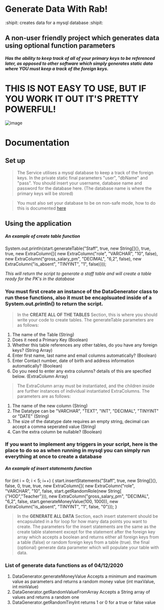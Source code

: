 # Generate Data With Rab!

:shipit: creates data for a mysql database :shipit:

## A non-user friendly project which generates data using optional function parameters
##### Has the ability to keep track of all of your primary keys to be referenced later, as opposed to other software which simply generates static data where __YOU__ must keep a track of the foreign keys.

# THIS IS NOT EASY TO USE, BUT IF YOU WORK IT OUT IT'S PRETTY POWERFUL!

![image](https://user-images.githubusercontent.com/56073739/101159307-1f321d80-3625-11eb-8d5d-49e7b090ad39.png)

# Documentation

## Set up
> The Service utilises a mysql database to keep a track of the foreign keys. In the private static final parameters "user", "dbName" and "pass". You should insert your username, database name and password for the database here. (The database name is where the primary keys will be stored)

> You must also set your database to be on non-safe mode, how to do this is documented [here](https://stackoverflow.com/questions/11448068/mysql-error-code-1175-during-update-in-mysql-workbench)

## Using the application

##### An example of create table function
System.out.println(start.generateTable("Staff", true, new String[]{},  true, true,
                new ExtraColumn[]{
                new ExtraColumn("role", "VARCHAR", "10", false),
                new ExtraColumn("gross_salary_pm", "DECIMAL", "6,2", false),
                new ExtraColumn("is_absent", "TINYINT", "1", false)}));
                
_This will return the script to generate a staff table and will create a table ready for the PK's in the database_

### You must first create an instance of the DataGenerator class to run these functions, also it must be encaplsuated inside of a System.out.println() to return the script.

> In the __CREATE ALL OF THE TABLES__ Section, this is where you should write your code to create tables. The generateTable parameters are as follows:
1. The name of the Table (String)
2. Does it need a Primary Key (Boolean)
3. Whether this table references any other tables, do you have any foreign keys? (String Array)
4. Enter first name, last name and email columns automatically? (Boolean)
5. Enter Contact number, date of birth and address information automatically? (Boolean)
6. Do you need to enter any extra columns? details of this are specified below. (ExtraColumn Array)

> The ExtraColumn array must be instantiated, and the children inside are further instances of individual instantiated ExtraColumns. The parameters are as follows:
1. The name of the new column (String)
2. The Datatype can be "VARCHAR", "TEXT", "INT", "DECIMAL", "TINYINT" or "DATE" (String)
3. The size of the datatype date requires an empty string, decimal can accept a comma seperated value (String)
4. Can the extra column be nullable? (Boolean)

### If you want to implement any triggers in your script, here is the place to do so as when running in mysql you can simply run everything at once to create a database

##### An example of insert statements function
for (int i = 0; i < 5; i++)
      {
          start.insertStatements("Staff", true, new String[]{}, false,  0, true, true,
                  new ExtraColumn[]{
                  new ExtraColumn("role", "VARCHAR", "10", false, start.getRandomRole(new String[ {"HOD","Teacher"})),
                  new ExtraColumn("gross_salary_pm", "DECIMAL", "6,2", false, start.generateMoneyValue(100, 1000)),
                  new ExtraColumn("is_absent", "TINYINT", "1", false, "0")});
        }

> In the __GENERATE ALL DATA__ Section, each insert statement should be encapsulated in a for loop for how many data points you want to create. The parameters for the insert statements are the same as the create table statement except for the statement after the foreign key array which accepts a boolean and returns either all foreign keys from a table (false) or random foreign keys from a table (true). the final (optional) generate data parameter which will populate your table with data.

### List of generate data functions as of 04/12/2020
1. DataGenerator.generateMoneyValue Accepts a minimum and maximum value as parameters and returns a random money value (int maxValue, int minValue)
2. DataGenerator.getRandomValueFromArray Accepts a String array of values and returns a random one
3. DataGenerator.getRandomTinyInt returns 1 or 0 for a true or false value
